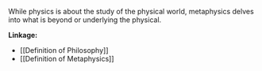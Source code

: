 While physics is about the study of the physical world, metaphysics delves into what is beyond or underlying the physical.

**Linkage:**
- [[Definition of Philosophy]]
- [[Definition of Metaphysics]]